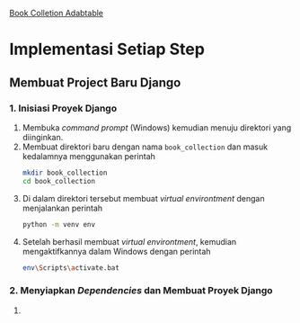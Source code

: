 [Book Colletion Adabtable]()

# Implementasi Setiap Step

## Membuat Project Baru Django
### 1. Inisiasi Proyek Django
1. Membuka _command prompt_ (Windows) kemudian menuju direktori yang diinginkan.
2. Membuat direktori baru dengan nama `book_collection` dan masuk kedalamnya menggunakan perintah
    ```bash
    mkdir book_collection
    cd book_collection
    ```
3. Di dalam direktori tersebut membuat _virtual environtment_ dengan menjalankan perintah
    ```bash
    python -m venv env
    ```
4. Setelah berhasil membuat _virtual environtment_, kemudian mengaktifkannya dalam Windows dengan perintah
    ```bash
    env\Scripts\activate.bat
    ```
### 2. Menyiapkan _Dependencies_ dan Membuat Proyek Django
1. 